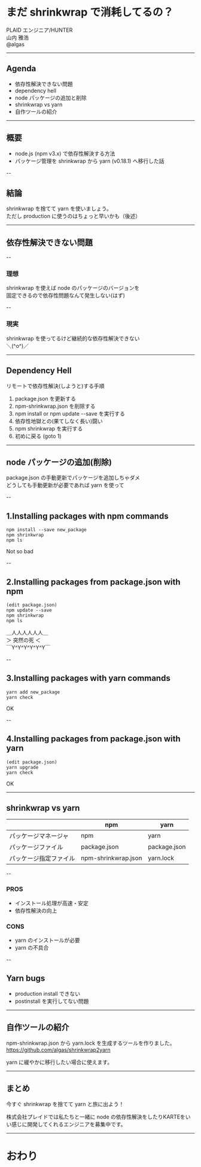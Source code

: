 # まだ shrinkwrap で消耗してるの？

PLAID エンジニア/HUNTER  
山内 雅浩  
@algas

---

## Agenda

- 依存性解決できない問題
- dependency hell
- node パッケージの追加と削除
- shrinkwrap vs yarn
- 自作ツールの紹介

---

## 概要

- node.js (npm v3.x) で依存性解決する方法
- パッケージ管理を shrinkwrap から yarn (v0.18.1) へ移行した話

--

## 結論

shrinkwrap を捨てて yarn を使いましょう。  
ただし production に使うのはちょっと早いかも（後述）

---

## 依存性解決できない問題

--

### 理想

shrinkwrap を使えば node のパッケージのバージョンを  
固定できるので依存性問題なんて発生しない(はず)

--

### 現実

shrinkwrap を使ってるけど継続的な依存性解決できない  
＼(^o^)／

---

## Dependency Hell

リモートで依存性解決(しようと)する手順

1. package.json を更新する
1. npm-shrinkwrap.json を削除する
1. npm install or npm update --save を実行する
1. 依存性地獄との(果てしなく長い)闘い
1. npm shrinkwrap を実行する
1. 初めに戻る (goto 1)

---

## node パッケージの追加(削除)

package.json の手動更新でパッケージを追加しちゃダメ  
どうしても手動更新が必要であれば yarn を使って

--

## 1.Installing packages with npm commands

```
npm install --save new_package
npm shrinkwrap
npm ls
```

Not so bad

--

## 2.Installing packages from package.json with npm

```
(edit package.json)
npm update --save
npm shrinkwrap
npm ls
```

＿人人人人人人＿  
＞  突然の死  ＜  
￣Y^Y^Y^Y^Y^Y￣

--

## 3.Installing packages with yarn commands

```
yarn add new_package
yarn check
```

OK

--

## 4.Installing packages from package.json with yarn

```
(edit package.json)
yarn upgrade
yarn check
```

OK

---

## shrinkwrap vs yarn

|  | npm | yarn |
| --- | --- | --- |
| パッケージマネージャ | npm | yarn |
| パッケージファイル | package.json | package.json |
| パッケージ指定ファイル | npm-shrinkwrap.json | yarn.lock |

--

### PROS

- インストール処理が高速・安定
- 依存性解決の向上

### CONS

- yarn のインストールが必要
- yarn の不具合

--

## Yarn bugs

- production install できない
- postinstall を実行してない問題

---

## 自作ツールの紹介

npm-shrinkwrap.json から yarn.lock を生成するツールを作りました。  
https://github.com/algas/shrinkwrap2yarn  

yarn に緩やかに移行したい場合に使えます。

---

## まとめ

今すぐ shrinkwrap を捨てて yarn と旅に出よう！

株式会社プレイドでは私たちと一緒に node の依存性解決をしたりKARTEをいい感じに開発してくれるエンジニアを募集中です。

---

# おわり

